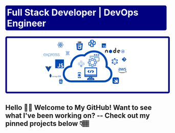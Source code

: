<h1
id="headerText"
style="
border: solid navy 5px;
color: white;
background-color: navy;
border-radius: 5px;
padding: 0px;
"
>
Full Stack Developer | DevOps Engineer
</h1>

<img
alt="Profile banner image."
src="assets/images/githubProfileBanner.png"
style="
border: solid navy 5px;
border-radius: 5px;
margin: 0px;
padding: 0px;
"
/>

<h2>
Hello 👋🏽 Welcome to My GitHub! Want to see what I've been working on? -- Check out my pinned projects below 👇🏽
</h2>